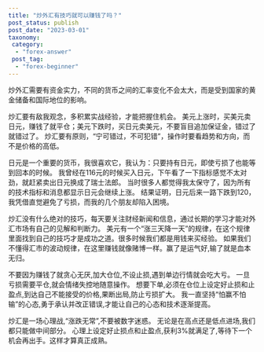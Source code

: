 ```yaml
---
title: "炒外汇有技巧就可以赚钱了吗？"
post_status: publish
post_date: "2023-03-01"
taxonomy:
 category: 
  - "forex-answer"
 post_tag: 
  - "forex-beginner"
---
```


炒外汇需要有资金实力，不同的货币之间的汇率变化不会太大，而是受到国家的黄金储备和国际地位的影响。

炒汇要有敌我观念，多积累实战经验，才能把握住机会。 美元上涨时，买美元卖日元，赚钱了就平仓；美元下跌时，买日元卖美元，不要盲目追加保证金，错过了就错过了。 炒汇要有原则，“宁可错过，不可犯错”，操作时要看趋势和方向，而不是价格的高低。

日元是一个重要的货币，我很喜欢它，我认为：只要持有日元，即使亏损了也能等到回本的时候。 我曾经在116元的时候买入日元，下午看了一下指标感觉不太对劲，就赶紧卖出日元换成了瑞士法郎。 当时很多人都觉得我太保守了，因为所有的技术指标和消息都显示日元会继续上涨。 结果证明，日元后来一路下跌到120，我凭借直觉避免了亏损，而我的几个朋友却陷入困境。

炒汇没有什么绝对的技巧，每天要关注财经新闻和信息，通过长期的学习才能对外汇市场有自己的见解和判断力。 美元有一个“涨三天降一天”的规律，在这个规律里面找到自己的技巧才是成功之道。很多时候我们都是用钱来买经验。 如果我们不懂得汇市的波动规律，在这里赚钱就像赌博一样。赢了是运气好,输了就是血本无归。

不要因为赚钱了就贪心无厌,加大仓位,不设止损,遇到单边行情就会吃大亏。 一旦亏损需要平仓,就会情绪失控地随意操作。 想要下单,必须在仓位上设定好止损和止盈点,到达自己不能接受的价格,果断出局,防止亏损扩大。 我一直坚持“怕赢不怕输”的心态,勇于承认并改正错误,才能让自己的心态和技术逐渐提高。

炒汇是一场心理战,“涨跌无常”,不要被数字迷惑。 无论是在高点还是低点进场,我们都只能做中间部分。 心理上设定好止损点和止盈点,获利3%就满足了,等待下一个机会再出手。这样才算真正成熟。